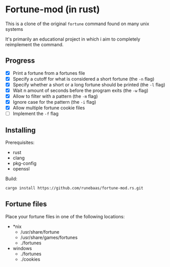 # Fortune-mod (in rust)

This is a clone of the original `fortune` command found on many unix systems

It's primarily an educational project in which i aim to completely reimplement the command.

## Progress

- [x] Print a fortune from a fortunes file
- [x] Specify a cutoff for what is considered a short fortune (the `-n` flag)
- [x] Specify whether a short or a long fortune should be printed (the `-l` flag)
- [x] Wait n amount of seconds before the program exits (the `-w` flag)
- [x] Allow to filter with a pattern (the `-m` flag)
- [x] Ignore case for the pattern (the `-i` flag)
- [x] Allow multiple fortune cookie files
- [ ] Implement the `-f` flag

## Installing

Prerequisites:
* rust
* clang
* pkg-config
* openssl

Build:
```sh
cargo install https://github.com/runebaas/fortune-mod.rs.git 
```

## Fortune files

Place your fortune files in one of the following locations:

* *nix
  * /usr/share/fortune
  * /usr/share/games/fortunes
  * ./fortunes
* windows
  * ./fortunes
  * ./cookies
